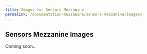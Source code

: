 ```yaml
---
title: Images for Sensors Mezzanine
permalink: /documentation/mezzanine/sensors-mezzanine/images/
---
```

## Sensors Mezzanine Images

Coming soon...
